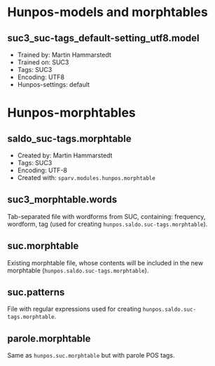 # Hunpos-models and morphtables

## suc3_suc-tags_default-setting_utf8.model

- Trained by: Martin Hammarstedt
- Trained on: SUC3
- Tags: SUC3
- Encoding: UTF8
- Hunpos-settings: default


# Hunpos-morphtables

## saldo_suc-tags.morphtable

- Created by: Martin Hammarstedt
- Tags: SUC3
- Encoding: UTF-8
- Created with: `sparv.modules.hunpos.morphtable`

## suc3_morphtable.words

Tab-separated file with wordforms from SUC, containing: frequency, wordform, tag
(used for creating `hunpos.saldo.suc-tags.morphtable`).

## suc.morphtable

Existing morphtable file, whose contents will be included in the new morphtable 
(`hunpos.saldo.suc-tags.morphtable`).

## suc.patterns

File with regular expressions used for creating `hunpos.saldo.suc-tags.morphtable`.

## parole.morphtable

Same as `hunpos.suc.morphtable` but with parole POS tags.
